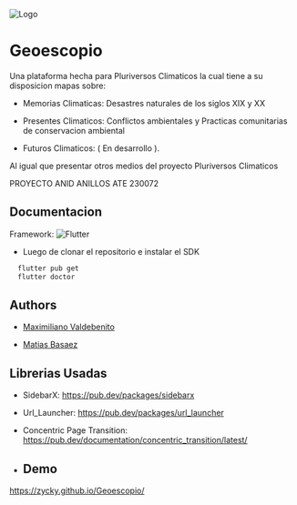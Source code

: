 
![Logo](https://pluriversosclimaticos.cl/wp-content/uploads/2024/07/e-300x300.png)
# Geoescopio

Una plataforma hecha para Pluriversos Climaticos la cual tiene a su disposicion mapas sobre:

* Memorias Climaticas: Desastres naturales de los  siglos XIX y XX 

* Presentes Climaticos: Conflictos ambientales y Practicas comunitarias de conservacion ambiental

* Futuros Climaticos: ( En desarrollo ).

Al igual que presentar otros medios del proyecto Pluriversos Climaticos 

PROYECTO ANID ANILLOS ATE 230072  




## Documentacion

Framework: ![Flutter](https://encrypted-tbn0.gstatic.com/images?q=tbn:ANd9GcThi76QGMwNCJb4tmU5OZyZkyTT11F-Pewy0w&s)

* Luego de clonar el repositorio e instalar el SDK

```bash
  flutter pub get
  flutter doctor
```




## Authors

- [Maximiliano Valdebenito](https://www.github.com/Zycky)

- [Matias Basaez](https://www.github.com/Smooth2044)


## Librerias Usadas

* SidebarX: https://pub.dev/packages/sidebarx
* Url_Launcher: https://pub.dev/packages/url_launcher
* Concentric Page Transition: https://pub.dev/documentation/concentric_transition/latest/

* ## Demo

https://zycky.github.io/Geoescopio/
